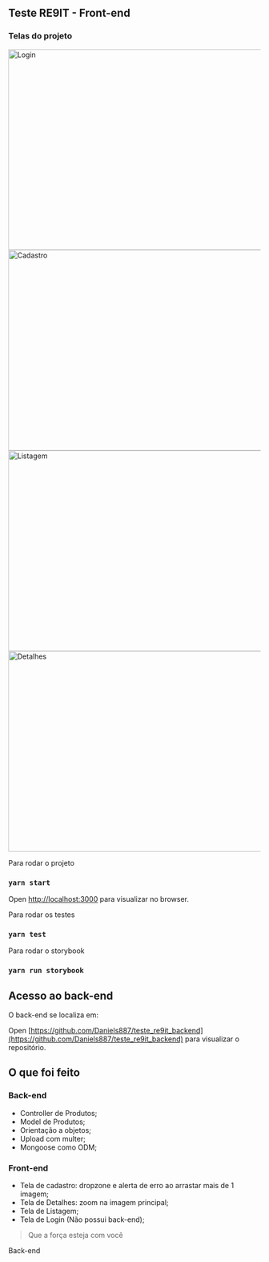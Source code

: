 ## Teste RE9IT - Front-end

### Telas do projeto

<img src="https://github.com/Daniels887/teste_re9it/blob/master/telas/Login.png" alt="Login" width="865" height="400" />
<img src="https://github.com/Daniels887/teste_re9it/blob/master/telas/Cadastro.png" alt="Cadastro" width="865" height="400" />
<img src="https://github.com/Daniels887/teste_re9it/blob/master/telas/Listagem.png" alt="Listagem" width="865" height="400" />
<img src="https://github.com/Daniels887/teste_re9it/blob/master/telas/Detalhes.png" alt="Detalhes" width="865" height="400" />

Para rodar o projeto

### `yarn start`

Open [http://localhost:3000](http://localhost:3000) para visualizar no browser.

Para rodar os testes

### `yarn test`

Para rodar o storybook

### `yarn run storybook`

## Acesso ao back-end

O back-end se localiza em:

Open [https://github.com/Daniels887/teste_re9it_backend](https://github.com/Daniels887/teste_re9it_backend) para visualizar o repositório.

## O que foi feito

### Back-end

* Controller de Produtos;
* Model de Produtos;
* Orientação a objetos;
* Upload com multer;
* Mongoose como ODM;

### Front-end

* Tela de cadastro: dropzone e alerta de erro ao arrastar mais de 1 imagem;
* Tela de Detalhes: zoom na imagem principal;
* Tela de Listagem;
* Tela de Login (Não possui back-end);

> Que a força esteja com você

Back-end
